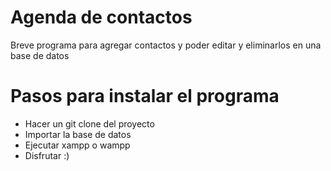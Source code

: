 # Agenda de contactos
Breve programa para agregar contactos y poder editar y eliminarlos en una base de datos

# Pasos para instalar el programa
- Hacer un git clone del proyecto
- Importar la base de datos
- Ejecutar xampp o wampp
- Disfrutar :)
